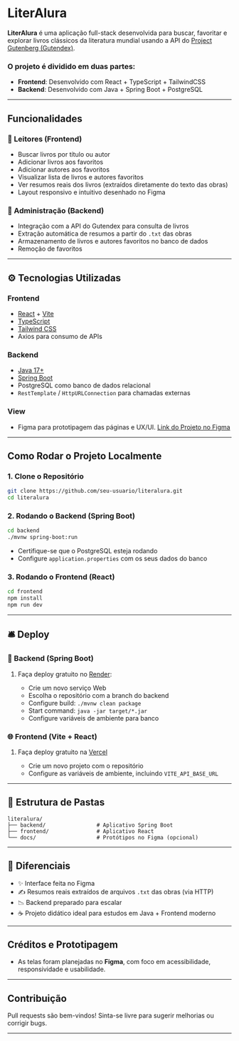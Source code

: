 # LiterAlura

**LiterAlura** é uma aplicação full-stack desenvolvida para buscar, favoritar e explorar livros clássicos da literatura mundial usando a API do [Project Gutenberg (Gutendex)](https://gutendex.com/).

### O projeto é dividido em duas partes:

* **Frontend**: Desenvolvido com React + TypeScript + TailwindCSS
* **Backend**: Desenvolvido com Java + Spring Boot + PostgreSQL

---

##  Funcionalidades

### 📖 Leitores (Frontend)

* Buscar livros por título ou autor
* Adicionar livros aos favoritos
* Adicionar autores aos favoritos
* Visualizar lista de livros e autores favoritos
* Ver resumos reais dos livros (extraídos diretamente do texto das obras)
* Layout responsivo e intuitivo desenhado no Figma

### 🚀 Administração (Backend)

* Integração com a API do Gutendex para consulta de livros
* Extração automática de resumos a partir do `.txt` das obras
* Armazenamento de livros e autores favoritos no banco de dados
* Remoção de favoritos

---

## ⚙️ Tecnologias Utilizadas

### Frontend

* [React](https://reactjs.org/) + [Vite](https://vitejs.dev/)
* [TypeScript](https://www.typescriptlang.org/)
* [Tailwind CSS](https://tailwindcss.com/)
* Axios para consumo de APIs

### Backend

* [Java 17+](https://www.oracle.com/java/technologies/javase/jdk17-archive-downloads.html)
* [Spring Boot](https://spring.io/projects/spring-boot)
* PostgreSQL como banco de dados relacional
* `RestTemplate` / `HttpURLConnection` para chamadas externas

### View

* Figma para prototipagem das páginas e UX/UI. [Link do Projeto no Figma](https://www.figma.com/design/FUy7Qur7Uk8TOqMh8bMVO0/LiterAlura?node-id=0-1&t=Y4FfOUgkIRlXC0AG-1)

---

##  Como Rodar o Projeto Localmente

### 1. Clone o Repositório

```bash
git clone https://github.com/seu-usuario/literalura.git
cd literalura
```

### 2. Rodando o Backend (Spring Boot)

```bash
cd backend
./mvnw spring-boot:run
```

* Certifique-se que o PostgreSQL esteja rodando
* Configure `application.properties` com os seus dados do banco

### 3. Rodando o Frontend (React)

```bash
cd frontend
npm install
npm run dev
```

---

## 🛎️ Deploy

### 🏡 Backend (Spring Boot)

1. Faça deploy gratuito no [Render](https://render.com/):

    * Crie um novo serviço Web
    * Escolha o repositório com a branch do backend
    * Configure build: `./mvnw clean package`
    * Start command: `java -jar target/*.jar`
    * Configure variáveis de ambiente para banco

### 🌐 Frontend (Vite + React)

1. Faça deploy gratuito na [Vercel](https://vercel.com/)

    * Crie um novo projeto com o repositório
    * Configure as variáveis de ambiente, incluindo `VITE_API_BASE_URL`

---

## 📄 Estrutura de Pastas

```
literalura/
├── backend/                # Aplicativo Spring Boot
├── frontend/               # Aplicativo React
└── docs/                   # Protótipos no Figma (opcional)
```

---

## 🎯 Diferenciais

* ✨ Interface feita no Figma
* ✍️ Resumos reais extraídos de arquivos `.txt` das obras (via HTTP)
* 📉 Backend preparado para escalar
* ☕ Projeto didático ideal para estudos em Java + Frontend moderno

---

##  Créditos e Prototipagem

* As telas foram planejadas no **Figma**, com foco em acessibilidade, responsividade e usabilidade.

---

##  Contribuição

Pull requests são bem-vindos! Sinta-se livre para sugerir melhorias ou corrigir bugs.

---

